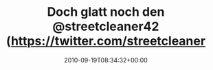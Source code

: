 ---
retweeted: false
source: <a href="http://twitter.com" rel="nofollow">Tweetie for Mac</a>
entities:
  hashtags: []
  symbols: []
  user_mentions:
  - name: streetcleaner
    screen_name: streetcleaner42
    indices:
    - '20'
    - '36'
    id_str: '28467241'
    id: '28467241'
  urls: []
display_text_range:
- '0'
- '66'
favorite_count: '0'
id_str: '24920008572'
truncated: false
retweet_count: '0'
id: '24920008572'
created_at: Sun Sep 19 08:34:32 +0000 2010
favorited: false
full_text: Doch glatt noch den [@streetcleaner42](https://twitter.com/streetcleaner42)
  durch die Stadt tigern sehen.
lang: de
tags:
- pesos/twitter
date: '2010-09-19T08:34:32+00:00'
src: https://twitter.com/bascht/status/24920008572
original_url: https://twitter.com/bascht/status/24920008572
type: twitter_tweet
text: Doch glatt noch den [@streetcleaner42](https://twitter.com/streetcleaner42)
  durch die Stadt tigern sehen.
title: Doch glatt noch den @streetcleaner42 (https://twitter.com/streetcleaner

---